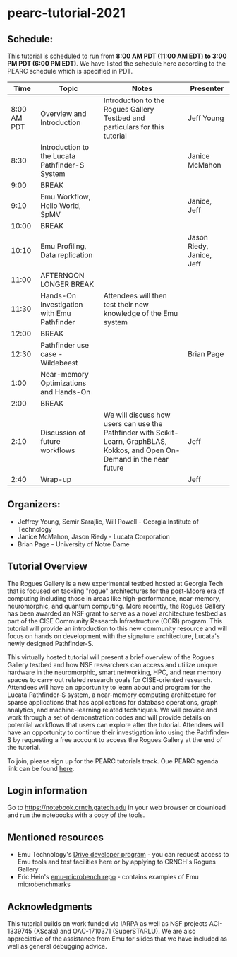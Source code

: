 # pearc-tutorial-2021

<!--## https://github.com/crnch-rg/pearc-tutorial-2021/-->

## Schedule:

This tutorial is scheduled to run from **8:00 AM PDT (11:00 AM EDT) to 3:00 PM PDT (6:00 PM EDT)**. We have listed the schedule here according to the PEARC schedule which is specified in PDT.

| Time | Topic | Notes | Presenter | 
| ------------- | -------------| -------------|-------------|
| 8:00 AM PDT  | Overview and Introduction | Introduction to the Rogues Gallery Testbed and particulars for this tutorial | Jeff Young |
| 8:30 | Introduction to the Lucata Pathfinder-S System |   | Janice McMahon |  
| 9:00  | BREAK | | |  
| 9:10 | Emu Workflow, Hello World, SpMV |   | Janice, Jeff |  
| 10:00  | BREAK | | |  
| 10:10 | Emu Profiling, Data replication  |   | Jason Riedy, Janice, Jeff |  
| 11:00 | AFTERNOON LONGER BREAK   |   |  |  
| 11:30 |  Hands-On Investigation with Emu Pathfinder |  Attendees will then test their new knowledge of the Emu system   |  |  
| 12:00 | BREAK |   |  |  
| 12:30 | Pathfinder use case - Wildebeest |   | Brian Page |  
| 1:00 | Near-memory Optimizations and Hands-On  |   |  |  
| 2:00 | BREAK  |   |  |  
| 2:10 | Discussion of future workflows  | We will discuss how users can use the Pathfinder with Scikit-Learn, GraphBLAS, Kokkos, and Open On-Demand in the near future  | Jeff |  
| 2:40 | Wrap-up   |   | Jeff  |  

## Organizers:

* Jeffrey Young, Semir Sarajlic, Will Powell - Georgia Institute of Technology
* Janice McMahon, Jason Riedy - Lucata Corporation
* Brian Page - University of Notre Dame

## Tutorial Overview
The Rogues Gallery is a new experimental testbed hosted at Georgia Tech that is focused on tackling "rogue" architectures for the post-Moore era of computing including those in areas like high-performance, near-memory, neuromorphic, and quantum computing. More recently, the Rogues Gallery has been awarded an NSF grant to serve as a novel architecture testbed as part of the CISE Community Research Infrastructure (CCRI) program. This tutorial will provide an introduction to this new community resource and will focus on hands on development with the signature architecture, Lucata's newly designed Pathfinder-S.

This virtually hosted tutorial will present a brief overview of the Rogues Gallery testbed and how NSF researchers can access and utilize unique hardware in the neuromorphic, smart networking, HPC, and near memory spaces to carry out related research goals for CISE-oriented research. Attendees will have an opportunity to learn about and program for the Lucata Pathfinder-S system, a near-memory computing architecture for sparse applications that has applications for database operations, graph analytics, and machine-learning related techniques. We will provide and work through a set of demonstration codes and will provide details on potential workflows that users can explore after the tutorial. Attendees will have an opportunity to continue their investigation into using the Pathfinder-S by requesting a free account to access the Rogues Gallery at the end of the tutorial.

To join, please sign up for the PEARC tutorials track. Oue PEARC agenda link can be found [here](https://sched.co/kLmR).

 
## Login information
Go to https://notebook.crnch.gatech.edu in your web browser or download and run the notebooks with a copy of the tools.

## Mentioned resources
* Emu Technology's [Drive developer program](http://www.emutechnology.com/software/drive-program/) - you can request access to Emu tools and test facilities here or by applying to CRNCH's Rogues Gallery
* Eric Hein's [emu-microbench repo](https://github.com/ehein6/emu-microbench) - contains examples of Emu microbenchmarks

## Acknowledgments
This tutorial builds on work funded via IARPA as well as NSF projects ACI-1339745 (XScala) and OAC-1710371 (SuperSTARLU). We are also appreciative of the assistance from Emu for slides that we have included as well as general debugging advice.
